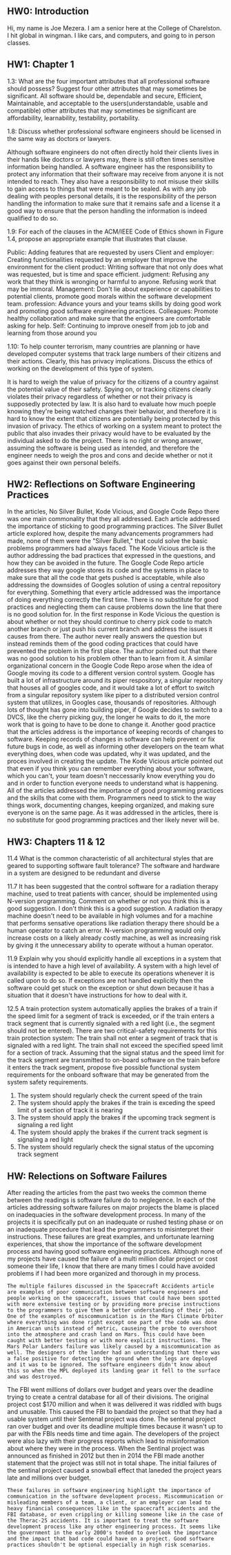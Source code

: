 ## HW0: Introduction
Hi, my name is Joe Mezera. I am a senior here at the College of Charelston. I hit global in wingman. I like cars, and computers, and going to in person classes.


## HW1: Chapter 1
1.3: What are the four important attributes that all professional software should possess? Suggest four
other attributes that may sometimes be significant.
All software should be, dependable and secure, Efficient, Maintainable, and acceptable to the 
users(understandable, usable and compatible)
other attributes that may sometimes be significant are affordability, learnability, testability, portability.


1.8: Discuss whether professional software engineers should be licensed in the same way as doctors or
lawyers.

Although software engineers do not often directly hold their clients lives in their hands like doctors or lawyers may, there is still often times sensitive information being handled. A software engineer has the responsibility to protect any information that their software may receive from anyone it is not intended to reach. They also have a responsibility to not misuse their skills to gain access to things that were meant to be sealed. As with any job dealing with peoples personal details, it is the responsibility of the person handling the information to make sure that it remains safe and a license it a good way to ensure that the person handling the information is indeed qualified to do so. 


1.9: For each of the clauses in the ACM/IEEE Code of Ethics shown in Figure 1.4, propose an
appropriate example that illustrates that clause.

Public: Adding features that are requested by users
Client and employer: Creating functionalities requested by an employer that improve the environment for the client
product: Writing software that not only does what was requested, but is time and space efficient.
judgment: Refusing any work that they think is wronging or harmful to anyone. Refusing work that may be immoral. 
Management: Don't lie about experience or capabilities to potential clients, promote good morals within the software development team. 
profession: Advance yours and your teams skills by doing good work and promoting good software engineering practices. 
Colleagues: Promote healthy collaboration and make sure that the engineers are comfortable asking for help.
Self: Continuing to improve oneself from job to job and learning from those around you


1.10: To help counter terrorism, many countries are planning or have developed computer systems that
track large numbers of their citizens and their actions. Clearly, this has privacy implications. Discuss
the ethics of working on the development of this type of system.

It is hard to weigh the value of privacy for the citizens of a country against the potential value of their safety. Spying on, or tracking citizens clearly violates their privacy regardless of whether or not their privacy is supposedly protected by law. It is also hard to evaluate how much poeple knowing they're being watched changes their behavior, and therefore it is hard to know the extent that citizens are potentially being protected by this invasion of privacy. The ethics of working on a system meant to protect the public that also invades their privacy would have to be evaluated by the individual asked to do the project. There is no right or wrong answer, assuming the software is being used as intended, and therefore the engineer needs to weigh the pros and cons and decide whether or not it goes against their own personal beleifs. 

## HW2: Reflections on Software Engineering Practices

  In the articles, No Silver Bullet, Kode Vicious, and Google Code Repo there was one main commonality that they all addressed. Each article addressed the importance of sticking to good programming practices. The Silver Bullet article explored how, despite the many advancements programmers had made, none of them were the "Silver Bullet," that could solve the basic problems programmers had always faced. The Kode Vicious article is the author addressing the bad practices that expressed in the questions, and how they can be avoided in the future. The Google Code Repo article addresses they way google stores its code and the systems in place to make sure that all the code that gets pushed is acceptable, while also addressing the downsides of Googles solution of using a central repository for everything. 
  Something that every article addressed was the importance of doing everything correctly the first time. There is no substitute for good practices and neglecting them can cause problems down the line that there is no good solution for. In the first response in Kode Vicious the question is about whether or not they should continue to cherry pick code to match another branch or just push his current branch and address the issues it causes from there. The author never really answers the question but instead reminds them of the good coding practices that could have prevented the problem in the first place. The author pointed out that there was no good solution to his problem other than to learn from it. A similar organizational concern in the Google Code Repo arose when the idea of Google moving its code to a different version control system. Google has built a lot of infrastructure around its piper respository, a singular repository that houses all of googles code, and it would take a lot of effort to switch from a singular repository system like piper to a distributed version control system that utilizes, in Googles case, thousands of repositories. Although lots of thought has gone into building piper, if Google decides to switch to a DVCS, like the cherry picking guy, the longer he waits to do it, the more work that is going to have to be done to change it. 
    Another good practice that the articles address is the importance of keeping records of changes to software. Keeping records of changes in software can help prevent or fix future bugs in code, as well as informing other developers on the team what everything does, when code was updated, why it was updated, and the proces involved in creating the update. The Kode Vicious article pointed out that even if you think you can remember everything about your software, which you can't, your team doesn't neccessarily know everything you do and in order to function everyone needs to understand what is happening.
    All of the articles addressed the importance of good programming practices and the skills that come with them. Programmers need to stick to the way things work, documenting changes, keeping organized, and making sure everyone is on the same page. As it was addressed in the articles, there is no substitute for good programming practices and ther likely never will be.  
    
## HW3: Chapters 11 & 12

11.4 What is the common characteristic of all architectural styles that are geared to supporting software fault tolerance?
The software and hardware in a system are designed to be redundant and diverse

11.7 It has been suggested that the control software for a radiation therapy machine, used to treat patients with cancer, should be implemented using N-version programming. Comment on whether or not you think this is a good suggestion.
I don't think this is a good suggestion. A radiation therapy machine doesn't need to be available in high volumes and for a machine that performs sensative operations like radiation therapy there should be a human operator to catch an error. N-version programming would only increase costs on a likely already costly machine, as well as increasing risk by giving it the unnecessary ability to operate without a human operator. 

11.9 Explain why you should explicitly handle all exceptions in a system that is intended to have a high level of availability.
A system with a high level of availability is expected to be able to execute its operations whenever it is called upon to do so. If exceptions are not handled explicitly then the software could get stuck on the exception or shut down because it has a situation that it doesn't have instructions for how to deal with it. 

12.5 A train protection system automatically applies the brakes of a train if the speed limit for a segment of track is exceeded, or if the train enters a track segment that is currently signaled with a red light (i.e., the segment should not be entered). There are two critical-safety requirements for this train protection system:
 The train shall not enter a segment of track that is signaled with a red light. 
 The train shall not exceed the specified speed limit for a section of track.
Assuming that the signal status and the speed limit for the track segment are transmitted to on-board software on the train before it enters the track segment, propose five possible functional system requirements for the onboard software that may be generated from the system safety requirements.
1. The system should regularly check the current speed of the train
2. The system should apply the brakes if the train is exceding the speed limit of a section of track it is nearing
3. The system should apply the brakes if the upcoming track segment is signaling a red light
4. The system should apply the brakes if the current track segment is signaling a red light
5. The system should regularly check the signal status of the upcoming track segment

## HW: Relections on Software Failures

  After reading the articles from the past two weeks the common theme between the readings is software failure do to neglegence. In each of the articles addressing software failures on major projects the blame is placed on inadequacies in the software development process. In many of the projects it is specifically put on an inadequate or rushed testing phase or on an inadequate procedure that lead the programmers to misinterpret their instructions. These failures are great examples, and unfortunate learning experiences, that show the importance of the software development process and having good software engineering practices. Although none of my projects have caused the failure of a multi million dollar project or cost someone their life, I know that there are many times I could have avoided problems if I had been more organized and thorough in my process. 
    
    The multiple failures discussed in the Spacecraft Accidents article are examples of poor communication between software engineers and people working on the spacecraft, issues that could have been spotted with more extensive testing or by providing more precise instructions to the programmers to give them a better understanding of their job. One of the examples of miscommunication is in the Mars Climate Orbiter where everything was done right except one part of the code was done in American units instead of metric, causeing the probe to overshoot into the atmosphere and crash land on Mars. This could have been caught with better testing or with more explicit instructions. The Mars Polar Landers failure was likely caused by a miscommunication as well. The designers of the lander had an understanding that there was a false positive for detecting the ground when the legs are deployed and it was to be ignored. The software engineers didn't know about this so when the MPL deployed its landing gear it fell to the surface and was destroyed. 
   
   The FBI went millions of dollars over budget and years over the deadline trying to create a central database for all of their divisions. The original project cost $170 million and when it was delivered it was riddled with bugs and unusable. This caused the FBI to bandaid the project so that they had a usable system until their Sentenal project was done. The sentenal project ran over budget and over its deadline multiple times because it wasn't up to par with the FBIs needs time and time again. The developers of the project were also lazy with their progress reports which lead to misinformation about where they were in the process. When the Sentinal project was announced as finished in 2012 but then in 2014 the FBI made another statement that the project was still not in total shape. The initial failures of the sentinal project caused a snowball effect that laneded the project years late and millions over budget. 
    
    These failures in software engineering highlight the importance of communication in the software development process. Miscommunication or misleading members of a team, a client, or an employer can lead to heavy financial consequences like in the spacecraft accidents and the FBI database, or even crippling or killing someone like in the case of the Therac-25 accidents. It is important to treat the software development process like any other engineering process. It seems like the government in the early 2000's tended to overlook the importance and the impact that bad code could have on a project. Good software practices shouldn't be optional especially in high risk scenarios.
